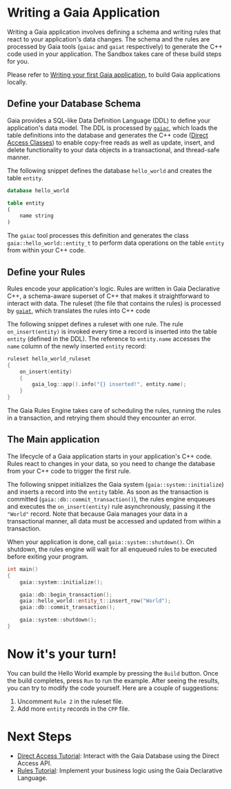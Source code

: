 # Writing a Gaia Application

Writing a Gaia application involves defining a schema and writing rules that react to your application's data changes.
The schema and the rules are processed by Gaia tools (`gaiac` and `gaiat` respectively) to generate the C++ code used in
your application. The Sandbox takes care of these build steps for you.

Please refer to
[Writing your first Gaia application](https://gaia-platform.github.io/gaia-platform-docs.io/articles/tutorials/writing-first-gaia-application.html),
to build Gaia applications locally.

## Define your Database Schema

Gaia provides a SQL-like Data Definition Language (DDL) to define your application's data model. The DDL is processed by
[`gaiac`](https://gaia-platform.github.io/gaia-platform-docs.io/articles/tools/tool-gaiac.html), which loads the table
definitions into the database and generates the C++ code
([Direct Access Classes](https://gaia-platform.github.io/gaia-platform-docs.io/articles/apps-direct-access.html))
to enable copy-free reads as well as update, insert, and delete functionality to your data objects in a transactional,
and thread-safe manner.

The following snippet defines the database `hello_world` and creates the table `entity`.
```sql
database hello_world

table entity
(
    name string
)
```

The `gaiac` tool processes this definition and generates the class `gaia::hello_world::entity_t` to perform data
operations on the table `entity` from within your C++ code.

## Define your Rules

Rules encode your application's logic. Rules are written in Gaia Declarative C++, a schema-aware superset of C++ that
makes it straightforward to interact with data. The ruleset (the file that contains the rules) is processed
by [`gaiat`](https://gaia-platform.github.io/gaia-platform-docs.io/articles/tools/tool-gaiat.html), which translates the
rules into C++ code

The following snippet defines a ruleset with one rule. The rule `on_insert(entity)` is invoked every time a record is
inserted into the table `entity` (defined in the DDL). The reference to `entity.name` accesses the `name` column of the
newly inserted  `entity` record:
```cpp
ruleset hello_world_ruleset
{
    on_insert(entity)
    {
        gaia_log::app().info("{} inserted!", entity.name);
    }
}
```

The Gaia Rules Engine takes care of scheduling the rules, running the rules in a transaction, and retrying them should
they encounter an error.

## The Main application

The lifecycle of a Gaia application starts in your application's C++ code. Rules react to changes in your data, so you
need to change the database from your C++ code to trigger the first rule.

The following snippet initializes the Gaia system (`gaia::system::initialize`) and inserts a record into the `entity`
table. As soon as the transaction is committed (`gaia::db::commit_transaction()`), the rules engine enqueues and executes
the `on_insert(entity)` rule asynchronously, passing it the `"World"` record. Note that because Gaia manages your data
in a transactional manner, all data must be accessed and updated from within a transaction.

When your application is done, call `gaia::system::shutdown()`. On shutdown, the rules engine will wait for all enqueued
rules to be executed before exiting your program.
```cpp
int main()
{
    gaia::system::initialize();

    gaia::db::begin_transaction();
    gaia::hello_world::entity_t::insert_row("World");
    gaia::db::commit_transaction();

    gaia::system::shutdown();
}
```

# Now it's your turn!

You can build the Hello World example by pressing the `Build` button. Once the build completes, press `Run` to
run the example. After seeing the results, you can try to modify the code yourself. Here are a
couple of suggestions:

1. Uncomment `Rule 2` in the ruleset file.
2. Add more `entity` records in the `CPP` file.

# Next Steps
- <a href="https://sandbox.gaiaplatform.io/?scenario=direct_access" target="_parent">Direct Access Tutorial</a>: Interact with the Gaia
  Database using the Direct Access API.
- <a href="https://sandbox.gaiaplatform.io/?scenario=rules" target="_parent">Rules Tutorial</a>: Implement your business logic using the
  Gaia Declarative Language.
